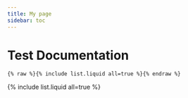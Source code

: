 ```yaml
---
title: My page
sidebar: toc
---
```


# Test Documentation

```
{% raw %}{% include list.liquid all=true %}{% endraw %}
```

{% include list.liquid all=true %}
